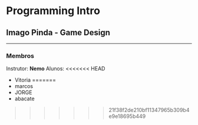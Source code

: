 # Programming Intro
## Imago Pinda - Game Design
---
### Membros
Instrutor: **Nemo**
Alunos:
<<<<<<< HEAD
- Vitoria
=======
- marcos
- JORGE
- abacate
>>>>>>> 21f38f2de210bf11347965b309b4e9e18695b449
